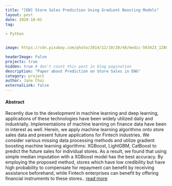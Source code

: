 ```yaml
---
title: "[EN] Store Sales Prediction Using Gradient Boosting Models"
layout: post
date: 2020-10-01 
tag: 
 
- Python


image: https://cdn.pixabay.com/photo/2014/12/10/20/48/medic-563423_1280.jpg

headerImage: False 
projects: true
hidden: true # don't count this post in blog pagination
description: "Paper about Prediction on Store Sales in ENG" 
category: project
author: Jane Choi 
externalLink: false  
---
```


#### Abstract
Recently due to the development in machine learning and deep learning, applications of these technologies have been widely utilized daily and industrially.
Implementations of machine learning on finance data have been in interest as well.
Herein, we apply machine learning algorithms onto store sales data and present future applications for Fintech industries. 
We consider various missing data processing methods and utilize gradient boosting machine learning algorithms: XGBoost,
LightGBM, CatBoost to predict the future sales for individual stores. 
As a result, we found that using simple median imputation with a XGBoost model has the best accuracy. 
By employing the proposed method, stores which have low credibility but have high probability to compensate for repayment can benefit by receiving assistance beforehand,
while Fintech enterprises can benefit by offering financial instruments to these stores.. [read more](https://github.com/jaeyoung-jane-choi/papers/blob/main/Short_ENG_Store_sales_prediction.pdf) 
